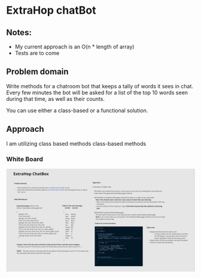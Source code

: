 # ExtraHop chatBot

## Notes:
- My current approach is an O(n * length of array)
- Tests are to come


## Problem domain
Write methods for a chatroom bot that keeps a tally of words it sees in chat. Every few minutes the bot will be asked for a list of the top 10 words seen during that time, as well as their counts.
 
You can use either a class-based or a functional solution.

## Approach 
I am utilizing class based methods class-based methods

### White Board
![White Board](./whiteboard.png)


